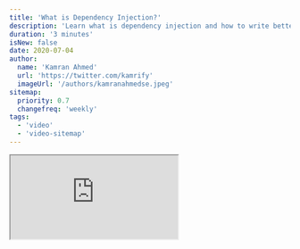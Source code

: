 ```yaml
---
title: 'What is Dependency Injection?'
description: 'Learn what is dependency injection and how to write better code with the help of it.'
duration: '3 minutes'
isNew: false
date: 2020-07-04
author:
  name: 'Kamran Ahmed'
  url: 'https://twitter.com/kamrify'
  imageUrl: '/authors/kamranahmedse.jpeg'
sitemap:
  priority: 0.7
  changefreq: 'weekly'
tags:
  - 'video'
  - 'video-sitemap'
---
```


<iframe class="w-full aspect-video mb-5" src="https://www.youtube.com/embed/0yc2UANSDiw" title="What is Dependency Injection?"></iframe>
